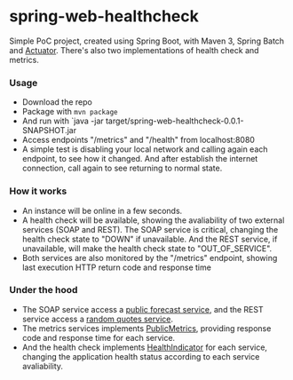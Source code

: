 # spring-web-healthcheck

Simple PoC project, created using Spring Boot, with Maven 3, Spring Batch and [Actuator](http://docs.spring.io/spring-boot/docs/current/reference/html/production-ready-endpoints.html#production-ready-endpoints). There's also two implementations of health check and metrics.

### Usage
- Download the repo
- Package with `mvn package`
- And run with `java -jar target/spring-web-healthcheck-0.0.1-SNAPSHOT.jar 
- Access endpoints "/metrics" and "/health" from localhost:8080
- A simple test is disabling your local network and calling again each endpoint, to see how it changed. And after establish the internet connection, call again to see returning to normal state.


### How it works
- An instance will be online in a few seconds. 
- A health check will be available, showing the avaliability of two external services (SOAP and REST). The SOAP service is critical, changing the health check state to "DOWN" if unavailable. And the REST service, if unavailable, will make the health check state to "OUT_OF_SERVICE".
- Both services are also monitored by the "/metrics" endpoint, showing last execution HTTP return code and response time 

### Under the hood
- The SOAP service access a [public forecast service](http://ws.cdyne.com/WeatherWS/GetCityForecastByZIP), and the REST service access a [random quotes service](http://gturnquist-quoters.cfapps.io/api/random).
- The metrics services implements [PublicMetrics](http://docs.spring.io/autorepo/docs/spring-boot/1.2.5.RELEASE/api/org/springframework/boot/actuate/endpoint/PublicMetrics.html), providing response code and response time for each service.
- And the health check implements [HealthIndicator](http://docs.spring.io/autorepo/docs/spring-boot/1.2.5.RELEASE/api/org/springframework/boot/actuate/health/HealthIndicator.html) for each service, changing the application health status according to each service avaliability.
